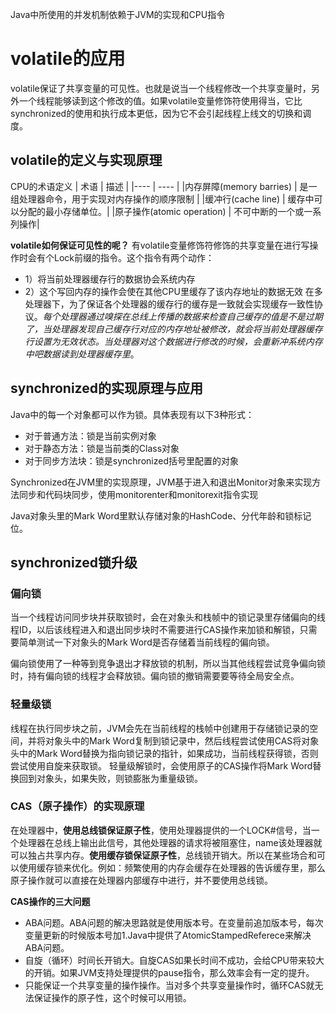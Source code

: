 Java中所使用的并发机制依赖于JVM的实现和CPU指令
# volatile的应用
volatile保证了共享变量的可见性。也就是说当一个线程修改一个共享变量时，另外一个线程能够读到这个修改的值。如果volatile变量修饰符使用得当，它比synchronized的使用和执行成本更低，因为它不会引起线程上线文的切换和调度。
## volatile的定义与实现原理
CPU的术语定义
| 术语 | 描述 |
|---- | ---- |
|内存屏障(memory barries) | 是一组处理器命令，用于实现对内存操作的顺序限制 |
|缓冲行(cache line) | 缓存中可以分配的最小存储单位。|
|原子操作(atomic operation) | 不可中断的一个或一系列操作|

**volatile如何保证可见性的呢？**
有volatile变量修饰符修饰的共享变量在进行写操作时会有个Lock前缀的指令。这个指令有两个动作：
- 1）将当前处理器缓存行的数据协会系统内存
- 2）这个写回内存的操作会使在其他CPU里缓存了该内存地址的数据无效
在多处理器下，为了保证各个处理器的缓存行的缓存是一致就会实现缓存一致性协议。*每个处理器通过嗅探在总线上传播的数据来检查自己缓存的值是不是过期了，当处理器发现自己缓存行对应的内存地址被修改，就会将当前处理器缓存行设置为无效状态。当处理器对这个数据进行修改的时候，会重新冲系统内存中吧数据读到处理器缓存里*。

## synchronized的实现原理与应用
Java中的每一个对象都可以作为锁。具体表现有以下3种形式：
- 对于普通方法：锁是当前实例对象
- 对于静态方法：锁是当前类的Class对象
- 对于同步方法块：锁是synchronized括号里配置的对象

Synchronized在JVM里的实现原理，JVM基于进入和退出Monitor对象来实现方法同步和代码块同步，使用monitorenter和monitorexit指令实现

Java对象头里的Mark Word里默认存储对象的HashCode、分代年龄和锁标记位。

## synchronized锁升级
### 偏向锁
当一个线程访问同步块并获取锁时，会在对象头和栈帧中的锁记录里存储偏向的线程ID，以后该线程进入和退出同步块时不需要进行CAS操作来加锁和解锁，只需要简单测试一下对象头的Mark Word是否存储着当前线程的偏向锁。

偏向锁使用了一种等到竞争退出才释放锁的机制，所以当其他线程尝试竞争偏向锁时，持有偏向锁的线程才会释放锁。偏向锁的撤销需要要等待全局安全点。
### 轻量级锁
线程在执行同步块之前，JVM会先在当前线程的栈帧中创建用于存储锁记录的空间，并将对象头中的Mark Word复制到锁记录中，然后线程尝试使用CAS将对象头中的Mark Word替换为指向锁记录的指针，如果成功，当前线程获得锁，否则尝试使用自旋来获取锁。
轻量级解锁时，会使用原子的CAS操作将Mark Word替换回到对象头，如果失败，则锁膨胀为重量级锁。
### CAS（原子操作）的实现原理
在处理器中，**使用总线锁保证原子性**，使用处理器提供的一个LOCK#信号，当一个处理器在总线上输出此信号，其他处理器的请求将被阻塞住，name该处理器就可以独占共享内存。**使用缓存锁保证原子性**，总线锁开销大。所以在某些场合和可以使用缓存锁来优化。例如：频繁使用的内存会缓存在处理器的告诉缓存里，那么原子操作就可以直接在处理器内部缓存中进行，并不要使用总线锁。

**CAS操作的三大问题**
- ABA问题。ABA问题的解决思路就是使用版本号。在变量前追加版本号，每次变量更新的时候版本号加1.Java中提供了AtomicStampedReferece来解决ABA问题。
- 自旋（循环）时间长开销大。自旋CAS如果长时间不成功，会给CPU带来较大的开销。如果JVM支持处理提供的pause指令，那么效率会有一定的提升。
- 只能保证一个共享变量的操作操作。当对多个共享变量操作时，循环CAS就无法保证操作的原子性，这个时候可以用锁。
